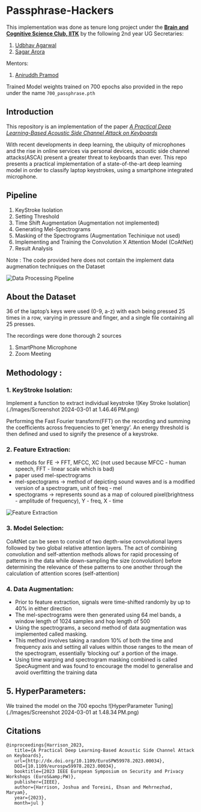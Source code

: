 # Passphrase-Hackers

This implementation was done as tenure long project under the **[Brain and Cognitive Science Club, IITK](https://bcs-iitk.github.io/)** by the following 2nd year UG Secretaries:

1. [Udbhav Agarwal](https://github.com/udbhav-44)
2. [Sagar Arora](https://github.com/qu-bit1)

Mentors:

1. [Aniruddh Pramod](https://github.com/atryt0ne)

Trained Model weights trained on 700 epochs also provided in the repo under the name `700_passphrase.pth`

## Introduction

This repository is an implementation of the paper _[A Practical Deep Learning-Based Acoustic Side Channel Attack on Keyboards](https://arxiv.org/abs/2308.01074)_

With recent developments in deep learning, the ubiquity of microphones and the rise in online services via personal devices, acoustic side channel attacks(ASCA) present a greater threat to keyboards than ever. This repo presents a practical implementation of a state-of-the-art deep learning model in order to classify laptop keystrokes, using a smartphone integrated microphone.
</br>

## Pipeline

1. KeyStroke Isolation
2. Setting Threshold
3. Time Shift Augmentation (Augmentation not implemented)
4. Generating Mel-Spectrograms
5. Masking of the Spectrograms (Augmentation Techinique not used)
6. Implementing and Training the Convolution X Attention Model (CoAtNet)
7. Result Analysis

Note : The code provided here does not contain the implement data augmenation techniques on the Dataset

![Data Processing Pipeline](<./Images/Screenshot 2024-03-01 at 1.45.59 PM.png>)

## About the Dataset

36 of the laptop’s keys were used (0-9, a-z) with each being pressed 25 times in a row, varying in pressure and finger, and a single file containing all 25 presses.

The recordings were done thorough 2 sources

1. SmartPhone Microphone
2. Zoom Meeting

## Methodology :

### 1. **KeyStroke Isolation:**

Implement a function to extract individual keystroke
![Key Stroke Isolation](./Images/Screenshot 2024-03-01 at 1.46.46 PM.png)

Performing the Fast Fourier transform(FFT) on the recording and summing
the coefficients across frequencies to get ‘energy’.
An energy threshold is then defined and used to signify the presence of a keystroke.

### 2. Feature Extraction:

-   methods for FE $\to$ FFT, MFCC, XC (not used because MFCC - human speech, FFT - linear scale which is bad)
-   paper used mel-spectrograms
-   mel-spectograms $\to$ method of depicting sound waves and is a modified version of a spectrogram, unit of freq - mel
-   spectograms $\to$ represents sound as a map of coloured pixel(brightness - amplitude of frequency), Y - freq, X - time

![Feature Extraction](<./Images/Screenshot 2024-03-01 at 1.47.30 PM.png>)

### 3. Model Selection:

CoAtNet can be seen to consist of two depth-wise convolutional layers followed by two global relative attention layers. The act of combining convolution and self-attention methods allows for rapid processing of patterns in the data while down-sampling the size (convolution) before determining the relevance of these patterns to one another through the calculation of attention scores (self-attention)

### 4. Data Augmentation:

-   Prior to feature extraction, signals were time-shifted randomly by up to 40% in either direction
-   The mel-spectrograms were then generated using 64 mel bands, a window length of 1024 samples and hop length of 500
-   Using the spectrograms, a second method of data augmentation was implemented called masking.
-   This method involves taking a random 10% of both the time and frequency axis and setting all values within those ranges to the mean of the spectrogram, essentially ‘blocking out’ a portion of the image.
-   Using time warping and spectrogram masking combined is called SpecAugment and was found to encourage the model to generalise and avoid overfitting the training data

## 5. HyperParameters:

We trained the model on the 700 epochs
![HyperParameter Tuning](./Images/Screenshot 2024-03-01 at 1.48.34 PM.png)

## Citations

```
@inproceedings{Harrison_2023,
   title={A Practical Deep Learning-Based Acoustic Side Channel Attack on Keyboards},
   url={http://dx.doi.org/10.1109/EuroSPW59978.2023.00034},
   DOI={10.1109/eurospw59978.2023.00034},
   booktitle={2023 IEEE European Symposium on Security and Privacy Workshops (EuroS&amp;PW)},
   publisher={IEEE},
   author={Harrison, Joshua and Toreini, Ehsan and Mehrnezhad, Maryam},
   year={2023},
   month=jul }
```
